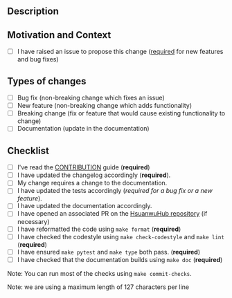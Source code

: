 <!--- Provide a general summary of your changes in the Title above -->

## Description
<!--- Describe your changes in detail -->

## Motivation and Context
<!--- Why is this change required? What problem does it solve? -->
<!--- If it fixes an open issue, please link to the issue here. -->
<!--- You can use the syntax `closes #100` if this solves the issue #100 -->
- [ ] I have raised an issue to propose this change ([required](https://github.com/RLE-Foundation/Hsuanwu/blob/master/CONTRIBUTING.md) for new features and bug fixes)

## Types of changes
<!--- What types of changes does your code introduce? Put an `x` in all the boxes that apply: -->
- [ ] Bug fix (non-breaking change which fixes an issue)
- [ ] New feature (non-breaking change which adds functionality)
- [ ] Breaking change (fix or feature that would cause existing functionality to change)
- [ ] Documentation (update in the documentation)

## Checklist
<!--- Go over all the following points, and put an `x` in all the boxes that apply. -->
<!--- If you're unsure about any of these, don't hesitate to ask. We're here to help! -->
- [ ] I've read the [CONTRIBUTION](https://github.com/RLE-Foundation/Hsuanwu/blob/master/CONTRIBUTING.md) guide (**required**)
- [ ] I have updated the changelog accordingly (**required**).
- [ ] My change requires a change to the documentation.
- [ ] I have updated the tests accordingly (*required for a bug fix or a new feature*).
- [ ] I have updated the documentation accordingly.
- [ ] I have opened an associated PR on the [HsuanwuHub repository](https://github.com/DLR-RM/rl-baselines3-zoo) (if necessary)
- [ ] I have reformatted the code using `make format` (**required**)
- [ ] I have checked the codestyle using `make check-codestyle` and `make lint` (**required**)
- [ ] I have ensured `make pytest` and `make type` both pass. (**required**)
- [ ] I have checked that the documentation builds using `make doc` (**required**)

Note: You can run most of the checks using `make commit-checks`.

Note: we are using a maximum length of 127 characters per line

<!--- This Template is an edited version of the one from https://github.com/evilsocket/pwnagotchi/ -->
